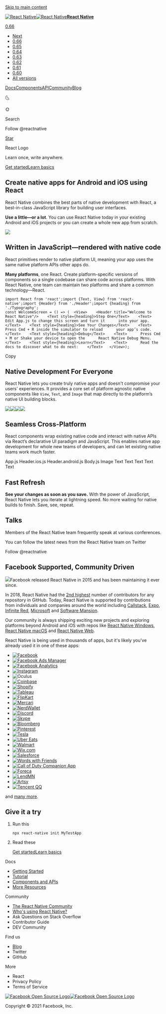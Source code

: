 <a href="#" class="skipToContent_3wvD">Skip to main content</a>

<a href="https://reactnative.dev/" class="navbar__brand"><img src="https://d33wubrfki0l68.cloudfront.net/554c3b0e09cf167f0281fda839a5433f2040b349/ecfc9/img/header_logo.svg" alt="React Native" class="themedImage_Ir0T themedImage--light_2_E0 navbar__logo" /><img src="https://d33wubrfki0l68.cloudfront.net/554c3b0e09cf167f0281fda839a5433f2040b349/ecfc9/img/header_logo.svg" alt="React Native" class="themedImage_Ir0T themedImage--dark_2JiM navbar__logo" /><strong>React Native</strong></a>

<a href="https://reactnative.dev/docs/getting-started" class="navbar__link">0.66</a>

-   <a href="https://reactnative.dev/docs/next/getting-started" class="dropdown__link">Next</a>
-   <a href="https://reactnative.dev/docs/getting-started" class="dropdown__link">0.66</a>
-   <a href="https://reactnative.dev/docs/0.65/getting-started" class="dropdown__link">0.65</a>
-   <a href="https://reactnative.dev/docs/0.64/getting-started" class="dropdown__link">0.64</a>
-   <a href="https://reactnative.dev/docs/0.63/getting-started" class="dropdown__link">0.63</a>
-   <a href="https://reactnative.dev/docs/0.62/getting-started" class="dropdown__link">0.62</a>
-   <a href="https://reactnative.dev/docs/0.61/getting-started" class="dropdown__link">0.61</a>
-   <a href="https://reactnative.dev/docs/0.60/getting-started" class="dropdown__link">0.60</a>
-   <a href="https://reactnative.dev/versions" class="dropdown__link">All versions</a>

<a href="https://reactnative.dev/docs/getting-started" class="navbar__item navbar__link">Docs</a><a href="https://reactnative.dev/docs/components-and-apis" class="navbar__item navbar__link">Components</a><a href="https://reactnative.dev/docs/accessibilityinfo" class="navbar__item navbar__link">API</a><a href="https://reactnative.dev/help" class="navbar__item navbar__link">Community</a><a href="https://reactnative.dev/blog" class="navbar__item navbar__link">Blog</a><a href="https://github.com/facebook/react-native" class="navbar__item navbar__link navbar-github-link"></a>

<span class="toggle_2wFP">🌜</span>

<span class="toggle_2wFP">🌞</span>

<span class="DocSearch-Button-Placeholder">Search</span><span class="DocSearch-Button-Keys"></span>

<a href="https://twitter.com/intent/follow?screen_name=reactnative&amp;region=follow_link" class="twitter-follow-button"></a>

Follow @reactnative

[Star](https://github.com/facebook/react-native)

React Logo

Learn once, write anywhere.

<a href="https://reactnative.dev/docs/getting-started" class="ActionButton primary">Get started</a><a href="https://reactnative.dev/docs/tutorial" class="ActionButton secondary">Learn basics</a>

Create native apps for Android and iOS using React
--------------------------------------------------

React Native combines the best parts of native development with React, a best-in-class JavaScript library for building user interfaces.  
  
**Use a little—or a lot**. You can use React Native today in your existing Android and iOS projects or you can create a whole new app from scratch.

![](https://d33wubrfki0l68.cloudfront.net/d74da08f08b4a17c368b58d36ee23c368b4a6819/fff62/img/homepage/phones.png)

Written in JavaScript—rendered with native code
-----------------------------------------------

React primitives render to native platform UI, meaning your app uses the same native platform APIs other apps do.  
  
**Many platforms**, one React. Create platform-specific versions of components so a single codebase can share code across platforms. With React Native, one team can maintain two platforms and share a common technology—React.

    import React from 'react';import {Text, View} from 'react-native';import {Header} from './Header';import {heading} from './Typography';
    const WelcomeScreen = () => (  <View>    <Header title="Welcome to React Native"/>    <Text style={heading}>Step One</Text>    <Text>      Edit App.js to change this screen and turn it      into your app.    </Text>    <Text style={heading}>See Your Changes</Text>    <Text>      Press Cmd + R inside the simulator to reload      your app’s code.    </Text>    <Text style={heading}>Debug</Text>    <Text>      Press Cmd + M or Shake your device to open the      React Native Debug Menu.    </Text>    <Text style={heading}>Learn</Text>    <Text>      Read the docs to discover what to do next:    </Text>   </View>);  

Copy

Native Development For Everyone
-------------------------------

React Native lets you create truly native apps and doesn't compromise your users' experiences. It provides a core set of platform agnostic native components like `View`, `Text`, and `Image` that map directly to the platform’s native UI building blocks.

![](https://d33wubrfki0l68.cloudfront.net/7943912760c2cb5fb1473c2a90d2843145cb338b/49841/img/homepage/dissection/0.png)![](https://d33wubrfki0l68.cloudfront.net/76f8798241ffaadda0863fe8df768b0f6355632b/0a464/img/homepage/dissection/1.png)![](https://d33wubrfki0l68.cloudfront.net/5f56a6b5d69810fee53ea83db8f9e6d68c118712/01dab/img/homepage/dissection/2.png)![](https://d33wubrfki0l68.cloudfront.net/7e97b18b02060f1d4b65a5850b49e2488da391bb/d60ff/img/homepage/dissection/3.png)

Seamless Cross-Platform
-----------------------

React components wrap existing native code and interact with native APIs via React’s declarative UI paradigm and JavaScript. This enables native app development for whole new teams of developers, and can let existing native teams work much faster.

App.js Header.ios.js Header.android.js Body.js Image Text Text Text Text Text

Fast Refresh
------------

**See your changes as soon as you save.** With the power of JavaScript, React Native lets you iterate at lightning speed. No more waiting for native builds to finish. Save, see, repeat.

Talks
-----

Members of the React Native team frequently speak at various conferences.  
  
You can follow the latest news from the React Native team on Twitter

<a href="https://twitter.com/intent/follow?screen_name=reactnative&amp;region=follow_link" class="twitter-follow-button"></a>

Follow @reactnative

Facebook Supported, Community Driven
------------------------------------

![](https://d33wubrfki0l68.cloudfront.net/e27c1674535072c039d400940526e1cf4e8b4680/25956/img/homepage/fb-logo.svg)Facebook released React Native in 2015 and has been maintaining it ever since.

In 2018, React Native had the [2nd highest](https://octoverse.github.com/2018/projects#repositories) number of contributors for any repository in GitHub. Today, React Native is supported by contributions from individuals and companies around the world including [Callstack](https://callstack.com/), [Expo](https://expo.io/), [Infinite Red](https://infinite.red/), [Microsoft](https://www.microsoft.com/) and [Software Mansion](https://swmansion.com/).

Our community is always shipping exciting new projects and exploring platforms beyond Android and iOS with repos like [React Native Windows](https://github.com/microsoft/react-native-windows#readme), [React Native macOS](https://github.com/microsoft/react-native-macos#readme) and [React Native Web](https://github.com/necolas/react-native-web#readme).

React Native is being used in thousands of apps, but it's likely you've already used it in one of these apps:

-   [![Facebook](https://d33wubrfki0l68.cloudfront.net/3a27dc4d9b5ed67b4b773f049b5de2466101f3b7/e47c0/img/showcase/facebook.png)](https://code.facebook.com/posts/895897210527114/dive-into-react-native-performance/)
-   [![Facebook Ads Manager](https://d33wubrfki0l68.cloudfront.net/97f13157ef999d6608cc46116d73cbf4ec2e16f1/ec418/img/showcase/adsmanager.png)](https://code.facebook.com/posts/1189117404435352/react-native-for-android-how-we-built-the-first-cross-platform-react-native-app/)
-   [![Facebook Analytics](https://d33wubrfki0l68.cloudfront.net/e83489135279e8c35ef125b2a8c09a7578503c66/ba94e/img/showcase/fba.png)](https://analytics.facebook.com/blog)
-   [![Instagram](https://d33wubrfki0l68.cloudfront.net/53c6146a473095cb6418e07f01d38292daf70891/d5dac/img/showcase/instagram.png)](https://engineering.instagram.com/react-native-at-instagram-dd828a9a90c7#.3h4wir4zr)
-   ![Oculus](https://d33wubrfki0l68.cloudfront.net/0cbb34b472a04fd1fff9a6f071d0a0bc928940ce/456cd/img/showcase/oculus.png)
-   [![Coinbase](https://d33wubrfki0l68.cloudfront.net/b242518e85fcdd7d760a5c9fcfdf7ba24e20cfff/30382/img/showcase/coinbase.png)](https://blog.coinbase.com/optimizing-react-native-7e7bf7ac3a34)
-   [![Shopify](https://d33wubrfki0l68.cloudfront.net/df30ce5332a36bb198b42071e72e0760c9fb90b4/1fcb5/img/showcase/shopify.png)](https://engineering.shopify.com/blogs/engineering/react-native-future-mobile-shopify)
-   [![Tableau](https://d33wubrfki0l68.cloudfront.net/e35c2765d5276b195f8a9a9f942b564bc056aadb/79159/img/showcase/tableau.png)](https://engineering.tableau.com/react-native-at-tableau-3-years-in-89d43c38354c)
-   [![FlipKart](https://d33wubrfki0l68.cloudfront.net/38bf4398edba3c0d033eb48a02ace7cc0442fbe8/20d31/img/showcase/flipkart.png)](https://tech.flipkart.com/the-journey-of-react-native-flipkart-47dcd0c3d1c6)
-   [![Mercari](https://d33wubrfki0l68.cloudfront.net/352c93cd8e793ff3302b60bf7bc6e11c073e8b8f/8a285/img/showcase/mercari.png)](https://medium.com/mercari-engineering/why-we-decided-to-rewrite-our-ios-android-apps-from-scratch-in-react-native-9f1737558299)
-   [![NerdWallet](https://d33wubrfki0l68.cloudfront.net/186635c1702166eb81d7b70e480845df11fdfd69/1564c/img/showcase/nerdwallet.png)](https://www.nerdwallet.com/blog/engineering/beyond-the-browser-how-nerdwallet-went-native/)
-   [![Discord](https://d33wubrfki0l68.cloudfront.net/3ae1ae78b26a853feac298bb3c78727fc75b924c/161e3/img/showcase/discord.png)](https://blog.discord.com/how-discord-achieves-native-ios-performance-with-react-native-390c84dcd502)
-   [![Skype](https://d33wubrfki0l68.cloudfront.net/ee81e39810f4cd187ded751ffa1368040b2f740e/b1f6c/img/showcase/skype.png)](https://dev.skype.com/react)
-   [![Bloomberg](https://d33wubrfki0l68.cloudfront.net/521b93d36ade5e2609b4b324a8a62ad2b41d8ddf/1d98c/img/showcase/bloomberg.png)](https://www.techatbloomberg.com/blog/bloomberg-used-react-native-develop-new-consumer-app/)
-   [![Pinterest](https://d33wubrfki0l68.cloudfront.net/f9f9656ba58a1f9e5446f1e84a70d3e39b145c5b/bc648/img/showcase/pinterest.png)](https://medium.com/@Pinterest_Engineering/supporting-react-native-at-pinterest-f8c2233f90e6)
-   [![Tesla](https://d33wubrfki0l68.cloudfront.net/fff92276613025598e7ff604f479623c7468abb9/dcb56/img/showcase/tesla.png)](https://www.tesla.com/blog)
-   [![Uber Eats](https://d33wubrfki0l68.cloudfront.net/6ed1a147674d637dd39eef9834980ec23ad86711/5bbd4/img/showcase/ubereats.png)](https://eng.uber.com/ubereats-react-native/)
-   [![Walmart](https://d33wubrfki0l68.cloudfront.net/fa85aceb67ba2e770efd1c33f06de7afa029896c/ab2f9/img/showcase/walmart.png)](https://medium.com/walmartlabs/react-native-at-walmartlabs-cdd140589560#.ueonqqloc)
-   [![Wix.com](https://d33wubrfki0l68.cloudfront.net/bf56d6951a17e1784a5593771d302ef694016382/fb9a1/img/showcase/wix.png)](https://medium.com/wix-engineering/react-native-at-wix-the-architecture-db6361764da6)
-   [![Salesforce](https://d33wubrfki0l68.cloudfront.net/ec2c5718f7fc88a3d537ece69604d1d5be486fa1/37a4b/img/showcase/salesforce.png)](https://www.salesforce.com/products/einstein/einstein-voice/)
-   [![Words with Friends](https://d33wubrfki0l68.cloudfront.net/81bc8e4f991b36635914533242c1f64456b2015a/3d1b7/img/showcase/words2.png)](https://medium.com/zynga-engineering/why-how-words-with-friends-is-adopting-react-native-b24a405f421c)
-   [![Call of Duty Companion App](https://d33wubrfki0l68.cloudfront.net/259a384534cb58354169c3f928d0b0410d8a710b/b2896/img/showcase/callofduty_companion.png)](https://www.callofduty.com/app)
-   [![Foreca](https://d33wubrfki0l68.cloudfront.net/ecad2e0d4c44c1d9c1f731ac0b4814ebaafea40e/d890f/img/showcase/foreca.png)](https://corporate.foreca.com/en/news/how-to-make-a-global-weather-app-serving-both-ios-and-android-users)
-   [![LendMN](https://d33wubrfki0l68.cloudfront.net/ac3e21b9b1b70c66c4158230ebd91578e1945ef6/54fc7/img/showcase/lendmn.png)](https://medium.com/@and.global/providing-financial-access-to-the-underbanked-through-react-native-a8473691d06)
-   [![Artsy](https://raw.githubusercontent.com/artsy/eigen/master/Artsy/Resources/Images.xcassets/AppIcon.appiconset/AppIcon167.png)](https://artsy.github.io/series/react-native-at-artsy/)
-   [![Tencent QQ](https://d33wubrfki0l68.cloudfront.net/01eeacc4cb1ecbbd986af3acbec3addd264170c7/2673a/img/showcase/qq.png)](https://www.tencent.com/en-us/system.html)

and [many more](https://reactnative.dev/showcase).

Give it a try
-------------

1.  Run this

    `npx react-native init MyTestApp`

2.  Read these

    <a href="https://reactnative.dev/docs/getting-started" class="ActionButton primary">Get started</a><a href="https://reactnative.dev/docs/tutorial" class="ActionButton secondary">Learn basics</a>

Docs

-   <a href="https://reactnative.dev/docs/getting-started" class="footer__link-item">Getting Started</a>
-   <a href="https://reactnative.dev/docs/tutorial" class="footer__link-item">Tutorial</a>
-   <a href="https://reactnative.dev/docs/components-and-apis" class="footer__link-item">Components and APIs</a>
-   <a href="https://reactnative.dev/docs/more-resources" class="footer__link-item">More Resources</a>

Community

-   <a href="https://reactnative.dev/help" class="footer__link-item">The React Native Community</a>
-   <a href="https://reactnative.dev/showcase" class="footer__link-item">Who's using React Native?</a>
-   Ask Questions on Stack Overflow
-   Contributor Guide
-   DEV Community

Find us

-   <a href="https://reactnative.dev/blog" class="footer__link-item">Blog</a>
-   Twitter
-   GitHub

More

-   React
-   Privacy Policy
-   Terms of Service

<a href="https://opensource.facebook.com/" class="footerLogoLink_1gX9"><img src="https://d33wubrfki0l68.cloudfront.net/b152eb4214943f96e83c4babde026b12221e68f1/a20c2/img/oss_logo.png" alt="Facebook Open Source Logo" class="themedImage_Ir0T themedImage--light_2_E0 footer__logo" /><img src="https://d33wubrfki0l68.cloudfront.net/b152eb4214943f96e83c4babde026b12221e68f1/a20c2/img/oss_logo.png" alt="Facebook Open Source Logo" class="themedImage_Ir0T themedImage--dark_2JiM footer__logo" /></a>

Copyright © 2021 Facebook, Inc.

